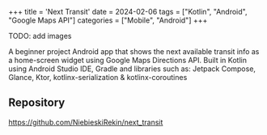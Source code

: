 +++
title = 'Next Transit'
date = 2024-02-06
tags = ["Kotlin", "Android", "Google Maps API"]
categories = ["Mobile", "Android"]
+++

TODO: add images

A beginner project Android app that shows the next available transit info as a home-screen widget using Google Maps Directions API. Built in Kotlin using Android Studio IDE, Gradle and libraries such as: Jetpack Compose, Glance, Ktor, kotlinx-serialization & kotlinx-coroutines

## Repository

<https://github.com/NiebieskiRekin/next_transit>
